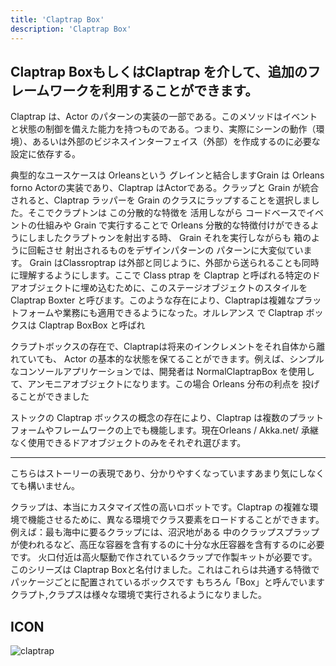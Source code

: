 ```yaml
---
title: 'Claptrap Box'
description: 'Claptrap Box'
---
```



## Claptrap BoxもしくはClaptrap を介して、追加のフレームワークを利用することができます。

Claptrap は、Actor のパターンの実装の一部である。このメソッドはイベントと状態の制御を備えた能力を持つものである。つまり、実際にシーンの動作（環境）、あるいは外部のビジネスインターフェイス（外部）を作成するのに必要な設定に依存する。

典型的なユースケースは Orleansという グレインと結合しますGrain は Orleans forno Actorの実装であり、Claptrap はActorである。クラップと Grain が統合されると、Claptrap ラッパーを Grain のクラスにラップすることを選択しました。そこでクラプトンは この分散的な特徴を 活用しながら コードベースでイベントの仕組みや Grain で実行することで Orleans 分散的な特徴付けができるようにしましたクラプトゥンを射出する時、 Grain それを実行しながらも 箱のように回転させ 射出されるものをデザインパターンの パターンに大変似ています。 Grain はClassroptrap は外部と同じように、外部から送られることも同時に理解するようにします。ここで Class ptrap を Claptrap と呼ばれる特定のドアオブジェクトに埋め込むために、このステージオブジェクトのスタイルを Claptrap Boxter と呼びます。このような存在により、Claptrapは複雑なプラットフォームや業務にも適用できるようになった。オルレアンス で Claptrap ボックスは Claptrap BoxBox と呼ばれ

クラプトボックスの存在で、Claptrapは将来のインクレメントをそれ自体から離れていても、 Actor の基本的な状態を保てることができます。例えば、シンプルなコンソールアプリケーションでは、開発者は NormalClaptrapBox を使用して、アンモニアオブジェクトになります。この場合 Orleans 分布の利点を 投げることができました

ストックの Claptrap ボックスの概念の存在により、Claptrap は複数のプラットフォームやフレームワークの上でも機能します。現在Orleans / Akka.net/ 承継なく使用できるドアオブジェクトのみをそれぞれ選びます。

---

こちらはストーリーの表現であり、分かりやすくなっていますあまり気にしなくても構いません。

クラップは、本当にカスタマイズ性の高いロボットです。Claptrap の複雑な環境で機能させるために、異なる環境でクラス要素をロードすることができます。例えば：最も海中に要るクラップには、沼沢地がある 中のクラップスプラップが使われるなど、高圧な容器を含有するのに十分な水圧容器を含有するのに必要です。 火口付近は高火駆動で作されているクラップで作製キットが必要です。このシリーズは Claptrap Boxと名付けました。これはこれらは共通する特徴で パッケージごとに配置されているボックスです もちろん「Box」と呼んでいますクラプト,クラプスは様々な環境で実行されるようになりました。

## ICON

![claptrap](/images/claptrap_icons/claptrap_box.svg)
